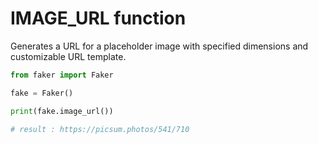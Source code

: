 # **IMAGE_URL** function

Generates a URL for a placeholder image with specified dimensions and customizable URL template.

```py
from faker import Faker

fake = Faker()

print(fake.image_url())

# result : https://picsum.photos/541/710
```
